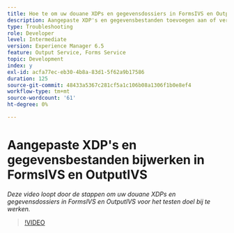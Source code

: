 ```yaml
---
title: Hoe te om uw douane XDPs en gegevensdossiers in FormsIVS en OutputIVS voor testend doel bij te werken
description: Aangepaste XDP's en gegevensbestanden toevoegen aan of verwijderen uit FormsIVS en OutputIVS
type: Troubleshooting
role: Developer
level: Intermediate
version: Experience Manager 6.5
feature: Output Service, Forms Service
topic: Development
index: y
exl-id: acfa77ec-eb30-4b8a-83d1-5f62a9b17586
duration: 125
source-git-commit: 48433a5367c281cf5a1c106b08a1306f1b0e8ef4
workflow-type: tm+mt
source-wordcount: '61'
ht-degree: 0%

---
```


# Aangepaste XDP&#39;s en gegevensbestanden bijwerken in FormsIVS en OutputIVS

*Deze video loopt door de stappen om uw douane XDPs en gegevensdossiers in FormsIVS en OutputIVS voor het testen doel bij te werken.*

>[!VIDEO](https://video.tv.adobe.com/v/3439743?quality=12&learn=on&captions=dut)
